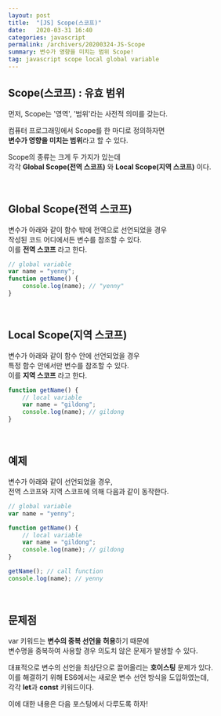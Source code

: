 ```yaml
---
layout: post
title:  "[JS] Scope(스코프)"
date:   2020-03-31 16:40
categories: javascript
permalink: /archivers/20200324-JS-Scope
summary: 변수가 영향을 미치는 범위 Scope!
tag: javascript scope local global variable
--- 
```


## Scope(스코프) : 유효 범위
먼저, Scope는 '영역', '범위'라는 사전적 의미를 갖는다.  

컴퓨터 프로그래밍에서 Scope를 한 마디로 정의하자면  
**변수가 영향을 미치는 범위**라고 할 수 있다.

Scope의 종류는 크게 두 가지가 있는데  
각각 **Global Scope(전역 스코프)** 와 **Local Scope(지역 스코프)** 이다.  

<br>

## Global Scope(전역 스코프)
변수가 아래와 같이 함수 밖에 전역으로 선언되었을 경우  
작성된 코드 어디에서든 변수를 참조할 수 있다.  
이를 **전역 스코프** 라고 한다.

```javascript
// global variable
var name = "yenny";
function getName() {
    console.log(name); // "yenny" 
}
```

<br>

## Local Scope(지역 스코프)
변수가 아래와 같이 함수 안에 선언되었을 경우  
특정 함수 안에서만 변수를 참조할 수 있다.  
이를 **지역 스코프** 라고 한다.

```javascript
function getName() {
    // local variable
    var name = "gildong";
    console.log(name); // gildong
}
```

<br>

## 예제
변수가 아래와 같이 선언되었을 경우,  
전역 스코프와 지역 스코프에 의해 다음과 같이 동작한다.

```javascript
// global variable
var name = "yenny";

function getName() {
    // local variable
    var name = "gildong";
    console.log(name); // gildong
}

getName(); // call function
console.log(name); // yenny
```

<br>

## 문제점
var 키워드는 **변수의 중복 선언을 허용**하기 때문에  
변수명을 중복하여 사용할 경우 의도치 않은 문제가 발생할 수 있다.

대표적으로 변수의 선언을 최상단으로 끌어올리는 **호이스팅** 문제가 있다.  
이를 해결하기 위해 ES6에서는 새로운 변수 선언 방식을 도입하였는데,  
각각 **let**과 **const** 키워드이다.


이에 대한 내용은 다음 포스팅에서 다루도록 하자!